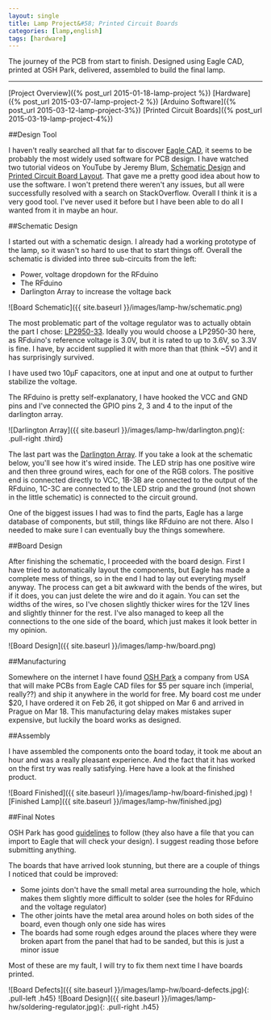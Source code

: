 ```yaml
---
layout: single
title: Lamp Project&#58; Printed Circuit Boards
categories: [lamp,english]
tags: [hardware]
---
```


The journey of the PCB from start to finish. Designed using Eagle CAD, printed at OSH Park, delivered, assembled to build the final lamp.

---

[Project Overview]({% post_url 2015-01-18-lamp-project %})
[Hardware]({% post_url 2015-03-07-lamp-project-2 %})
[Arduino Software]({% post_url 2015-03-12-lamp-project-3%})
[Printed Circuit Boards]({% post_url 2015-03-19-lamp-project-4%})

##Design Tool

I haven't really searched all that far to discover [Eagle CAD](http://www.cadsoftusa.com/), it seems to be probably the most widely used software for PCB design. I have watched two tutorial videos on YouTube by Jeremy Blum, [Schematic Design](https://www.youtube.com/watch?v=1AXwjZoyNno) and [Printed Circuit Board Layout](https://www.youtube.com/watch?v=CCTs0mNXY24). That gave me a pretty good idea about how to use the software. I won't pretend there weren't any issues, but all were successfully resolved with a search on StackOverflow. Overall I think it is a very good tool. I've never used it before but I have been able to do all I wanted from it in maybe an hour.

##Schematic Design

I started out with a schematic design. I already had a working prototype of the lamp, so it wasn't so hard to use that to start things off. Overall the schematic is divided into three sub-circuits from the left:

* Power, voltage dropdown for the RFduino
* The RFduino
* Darlington Array to increase the voltage back

![Board Schematic]({{ site.baseurl }}/images/lamp-hw/schematic.png)

The most problematic part of the voltage regulator was to actually obtain the part I chose: [LP2950-33](http://www.ti.com/product/lp2950-33). Ideally you would choose a LP2950-30 here, as RFduino's reference voltage is 3.0V, but it is rated to up to 3.6V, so 3.3V is fine. I have, by accident supplied it with more than that (think ~5V) and it has surprisingly survived.

I have used two 10&mu;F capacitors, one at input and one at output to further stabilize the voltage. 

The RFduino is pretty self-explanatory, I have hooked the VCC and GND pins and I've connected the GPIO pins 2, 3 and 4 to the input of the darlington array.

![Darlington Array]({{ site.baseurl }}/images/lamp-hw/darlington.png){: .pull-right .third}

The last part was the [Darlington Array](https://www.sparkfun.com/datasheets/IC/ULN2003A.pdf). If you take a look at the schematic below, you'll see how it's wired inside. The LED strip has one positive wire and then three ground wires, each for one of the RGB colors. The positive end is connected directly to VCC, 1B-3B are connected to the output of the RFduino, 1C-3C are connected to the LED strip and the ground (not shown in the little schematic) is connected to the circuit ground.

One of the biggest issues I had was to find the parts, Eagle has a large database of components, but still, things like RFduino are not there. Also I needed to make sure I can eventually buy the things somewhere.

##Board Design

After finishing the schematic, I proceeded with the board design. First I have tried to automatically layout the components, but Eagle has made a complete mess of things, so in the end I had to lay out everyting myself anyway. The process can get a bit awkward with the bends of the wires, but if it does, you can just delete the wire and do it again. You can set the widths of the wires, so I've chosen slightly thicker wires for the 12V lines and slightly thinner for the rest. I've also managed to keep all the connections to the one side of the board, which just makes it look better in my opinion.

![Board Design]({{ site.baseurl }}/images/lamp-hw/board.png)

##Manufacturing

Somewhere on the internet I have found [OSH Park](https://oshpark.com/) a company from USA that will make PCBs from Eagle CAD files for $5 per square inch (imperial, really??) and ship it anywhere in the world for free. My board cost me under $20, I have ordered it on Feb 26, it got shipped on Mar 6 and arrived in Prague on Mar 18. This manufacturing delay makes mistakes super expensive, but luckily the board works as designed.

##Assembly

I have assembled the components onto the board today, it took me about an hour and was a really pleasant experience. And the fact that it has worked on the first try was really satisfying. Here have a look at the finished product.

![Board Finished]({{ site.baseurl }}/images/lamp-hw/board-finished.jpg)
![Finished Lamp]({{ site.baseurl }}/images/lamp-hw/finished.jpg)

##Final Notes

OSH Park has good [guidelines](https://oshpark.com/guidelines) to follow (they also have a file that you can import to Eagle that will check your design). I suggest reading those before submitting anything.

The boards that have arrived look stunning, but there are a couple of things I noticed that could be improved:

* Some joints don't have the small metal area surrounding the hole, which makes them slightly more difficult to solder (see the holes for RFduino and the voltage regulator)
* The other joints have the metal area around holes on both sides of the board, even though only one side has wires
* The boards had some rough edges around the places where they were broken apart from the panel that had to be sanded, but this is just a minor issue

Most of these are my fault, I will try to fix them next time I have boards printed.

![Board Defects]({{ site.baseurl }}/images/lamp-hw/board-defects.jpg){: .pull-left .h45}
![Board Design]({{ site.baseurl }}/images/lamp-hw/soldering-regulator.jpg){: .pull-right .h45}

